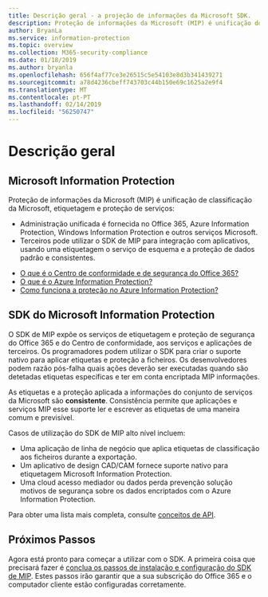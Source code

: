 ```yaml
---
title: Descrição geral - a projeção de informações da Microsoft SDK.
description: Proteção de informações da Microsoft (MIP) é unificação dos serviços de classificação, etiquetagem e proteção da Microsoft, num único administração experiência e o software development kit (SDK).
author: BryanLa
ms.service: information-protection
ms.topic: overview
ms.collection: M365-security-compliance
ms.date: 01/18/2019
ms.author: bryanla
ms.openlocfilehash: 656f4af77ce3e26515c5e54103e8d3b341439271
ms.sourcegitcommit: a78d4236cbeff743703c44b150e69c1625a2e9f4
ms.translationtype: MT
ms.contentlocale: pt-PT
ms.lasthandoff: 02/14/2019
ms.locfileid: "56250747"
---
```

# <a name="overview"></a>Descrição geral

## <a name="microsoft-information-protection"></a>Microsoft Information Protection

Proteção de informações da Microsoft (MIP) é unificação de classificação da Microsoft, etiquetagem e proteção de serviços:

- Administração unificada é fornecida no Office 365, Azure Information Protection, Windows Information Protection e outros serviços Microsoft. 
- Terceiros pode utilizar o SDK de MIP para integração com aplicativos, usando uma etiquetagem o serviço de esquema e a proteção de dados padrão e consistentes.

* [O que é o Centro de conformidade e de segurança do Office 365?](https://docs.microsoft.com/office365/securitycompliance/)
* [O que é o Azure Information Protection?](/azure/information-protection/understand-explore/what-is-information-protection)
* [Como funciona a proteção no Azure Information Protection?](/azure/information-protection/understand-explore/what-is-information-protection#how-data-is-protected)

## <a name="microsoft-information-protection-sdk"></a>SDK do Microsoft Information Protection

O SDK de MIP expõe os serviços de etiquetagem e proteção de segurança do Office 365 e do Centro de conformidade, aos serviços e aplicações de terceiros. Os programadores podem utilizar o SDK para criar o suporte nativo para aplicar etiquetas e proteção a ficheiros. Os desenvolvedores podem razão pós-falha quais ações deverão ser executadas quando são detetadas etiquetas específicas e ter em conta encriptada MIP informações. 

As etiquetas e a proteção aplicada a informações do conjunto de serviços da Microsoft são **consistente**. Consistência permite que aplicações e serviços MIP esse suporte ler e escrever as etiquetas de uma maneira comum e previsível.

Casos de utilização do SDK de MIP alto nível incluem:

* Uma aplicação de linha de negócio que aplica etiquetas de classificação aos ficheiros durante a exportação.
* Um aplicativo de design CAD/CAM fornece suporte nativo para etiquetagem Microsoft Information Protection.
* Uma cloud acesso mediador ou dados perda prevenção solução motivos de segurança sobre os dados encriptados com o Azure Information Protection.

Para obter uma lista mais completa, consulte [conceitos de API](concept-apis-use-cases.md).

## <a name="next-steps"></a>Próximos Passos

Agora está pronto para começar a utilizar com o SDK. A primeira coisa que precisará fazer é [conclua os passos de instalação e configuração do SDK de MIP](setup-configure-mip.md). Estes passos irão garantir que a sua subscrição do Office 365 e o computador cliente estão configuradas corretamente.


